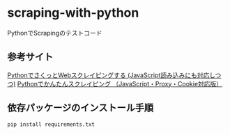 # scraping-with-python

PythonでScrapingのテストコード

## 参考サイト

[PythonでさくっとWebスクレイピングする (JavaScript読み込みにも対応しつつ)](http://qiita.com/beatinaniwa/items/72b777e23ef2390e13f8)
[Pythonでかんたんスクレイピング （JavaScript・Proxy・Cookie対応版）](http://qiita.com/_akisato/items/2daafdbc3de544cf6c92)

## 依存パッケージのインストール手順
```sh
pip install requirements.txt
```
